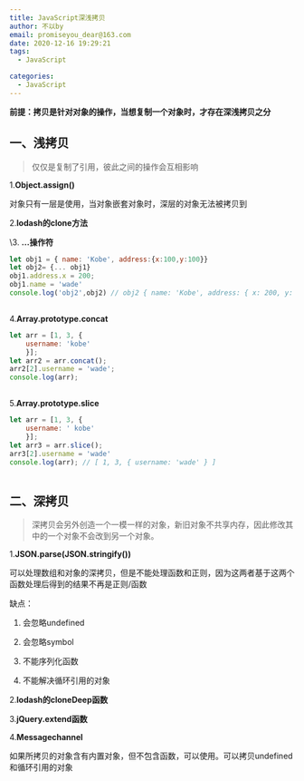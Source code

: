 ```yaml
---
title: JavaScript深浅拷贝
author: 不以by
email: promiseyou_dear@163.com
date: 2020-12-16 19:29:21
tags: 
  - JavaScript

categories: 
  - JavaScript
---
```


**前提：拷贝是针对对象的操作，当想复制一个对象时，才存在深浅拷贝之分**



## 一、浅拷贝

> 仅仅是复制了引用，彼此之间的操作会互相影响

1.**Object.assign()**

对象只有一层是使用，当对象嵌套对象时，深层的对象无法被拷贝到

2.**lodash的clone方法**

\3. **...操作符**

```javascript
let obj1 = { name: 'Kobe', address:{x:100,y:100}}
let obj2= {... obj1}
obj1.address.x = 200;
obj1.name = 'wade'
console.log('obj2',obj2) // obj2 { name: 'Kobe', address: { x: 200, y: 100 } }
```

![点击并拖拽以移动](data:image/gif;base64,R0lGODlhAQABAPABAP///wAAACH5BAEKAAAALAAAAAABAAEAAAICRAEAOw==)

4.**Array.prototype.concat**

```javascript
let arr = [1, 3, {
    username: 'kobe'
    }];
let arr2 = arr.concat();    
arr2[2].username = 'wade';
console.log(arr);
```

![点击并拖拽以移动](data:image/gif;base64,R0lGODlhAQABAPABAP///wAAACH5BAEKAAAALAAAAAABAAEAAAICRAEAOw==)

5.**Array.prototype.slice**

```javascript
let arr = [1, 3, {
    username: ' kobe'
    }];
let arr3 = arr.slice();
arr3[2].username = 'wade'
console.log(arr); // [ 1, 3, { username: 'wade' } ]
```

![点击并拖拽以移动](data:image/gif;base64,R0lGODlhAQABAPABAP///wAAACH5BAEKAAAALAAAAAABAAEAAAICRAEAOw==)



## 二、深拷贝

> 深拷贝会另外创造一个一模一样的对象，新旧对象不共享内存，因此修改其中的一个对象不会改到另一个对象。

1.**JSON.parse(JSON.stringify())**

可以处理数组和对象的深拷贝，但是不能处理函数和正则，因为这两者基于这两个函数处理后得到的结果不再是正则/函数

缺点：

1. 会忽略undefined

1. 会忽略symbol
2. 不能序列化函数
3. 不能解决循环引用的对象

2.**lodash的cloneDeep函数**

3.**jQuery.extend函数**

4.**Messagechannel**

如果所拷贝的对象含有内置对象，但不包含函数，可以使用。可以拷贝undefined和循环引用的对象